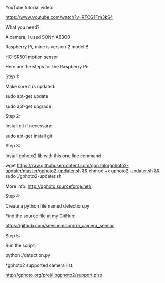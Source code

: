  YouTube tutorial video:

 https://www.youtube.com/watch?v=RTCG1Fm3kS4


 What you need?

 A camera, I used SONY A6300

 Raspberry Pi, mine is version 2 model B

 HC-SR501 motion sensor


 Here are the steps for the Raspberry Pi:

 Step 1:

  Make sure it is updated:

  sudo apt-get update

  sudo apt-get upgrade



 Step 2:

  Install git if necessary:

  sudo apt-get install git



 Step 3:

  Install gphoto2 lib with this one line command:

  wget https://raw.githubusercontent.com/gonzalo/gphoto2-updater/master/gphoto2-updater.sh && chmod +x gphoto2-updater.sh && sudo ./gphoto2-updater.sh

  More info: http://gphoto.sourceforge.net/



 Step 4:

  Create a python file named detection.py

  Find the source file at my GitHub:

  https://github.com/seesunmoon/rpi_camera_sensor



 Step 5:

  Run the script:

  python ./detection.py







 *gphoto2 supported camera list:

 http://gphoto.org/proj/libgphoto2/support.php





